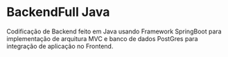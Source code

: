 # BackendFull Java

Codificação de Backend feito em Java usando Framework SpringBoot para implementação de arquitura MVC e banco de dados PostGres para integração de aplicação no Frontend.
